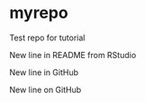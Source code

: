 # myrepo
Test repo for tutorial

New line in README from RStudio

New line in GitHub

New line on GitHub

